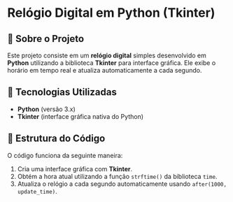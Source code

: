 # Relógio Digital em Python (Tkinter)


## 📌 Sobre o Projeto

Este projeto consiste em um **relógio digital** simples desenvolvido em **Python** utilizando a biblioteca **Tkinter** para interface gráfica. Ele exibe o horário em tempo real e atualiza automaticamente a cada segundo.

## 🚀 Tecnologias Utilizadas

- **Python** (versão 3.x)
- **Tkinter** (interface gráfica nativa do Python)

## 📂 Estrutura do Código

O código funciona da seguinte maneira:
1. Cria uma interface gráfica com **Tkinter**.
2. Obtém a hora atual utilizando a função `strftime()` da biblioteca `time`.
3. Atualiza o relógio a cada segundo automaticamente usando `after(1000, update_time)`.




